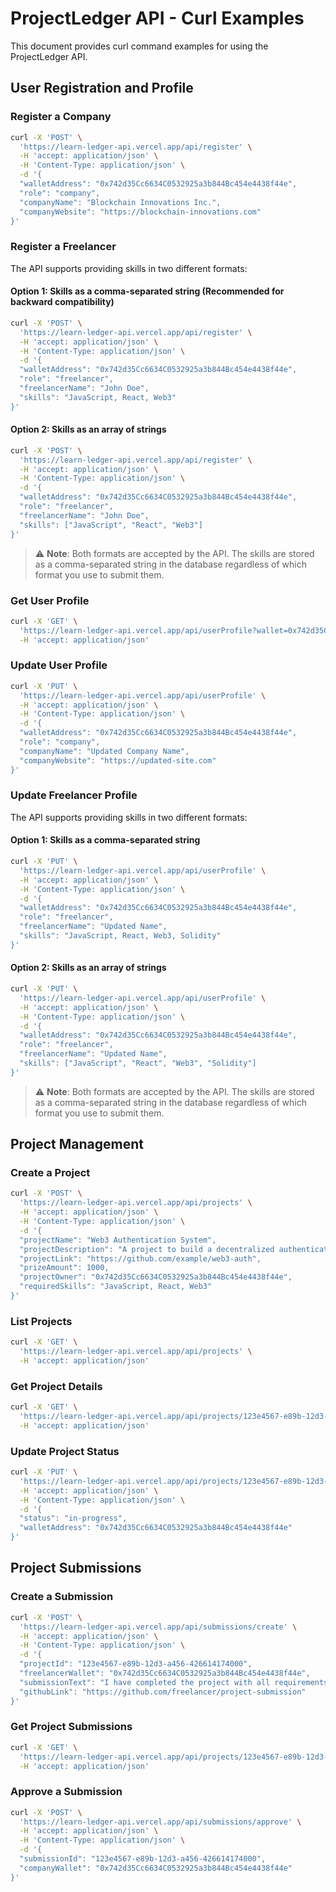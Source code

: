 # ProjectLedger API - Curl Examples

This document provides curl command examples for using the ProjectLedger API.

## User Registration and Profile

### Register a Company

```bash
curl -X 'POST' \
  'https://learn-ledger-api.vercel.app/api/register' \
  -H 'accept: application/json' \
  -H 'Content-Type: application/json' \
  -d '{
  "walletAddress": "0x742d35Cc6634C0532925a3b844Bc454e4438f44e",
  "role": "company",
  "companyName": "Blockchain Innovations Inc.",
  "companyWebsite": "https://blockchain-innovations.com"
}'
```

### Register a Freelancer

The API supports providing skills in two different formats:

#### Option 1: Skills as a comma-separated string (Recommended for backward compatibility)

```bash
curl -X 'POST' \
  'https://learn-ledger-api.vercel.app/api/register' \
  -H 'accept: application/json' \
  -H 'Content-Type: application/json' \
  -d '{
  "walletAddress": "0x742d35Cc6634C0532925a3b844Bc454e4438f44e",
  "role": "freelancer",
  "freelancerName": "John Doe",
  "skills": "JavaScript, React, Web3"
}'
```

#### Option 2: Skills as an array of strings

```bash
curl -X 'POST' \
  'https://learn-ledger-api.vercel.app/api/register' \
  -H 'accept: application/json' \
  -H 'Content-Type: application/json' \
  -d '{
  "walletAddress": "0x742d35Cc6634C0532925a3b844Bc454e4438f44e",
  "role": "freelancer",
  "freelancerName": "John Doe",
  "skills": ["JavaScript", "React", "Web3"]
}'
```

> ⚠️ **Note**: Both formats are accepted by the API. The skills are stored as a comma-separated string in the database regardless of which format you use to submit them.

### Get User Profile

```bash
curl -X 'GET' \
  'https://learn-ledger-api.vercel.app/api/userProfile?wallet=0x742d35Cc6634C0532925a3b844Bc454e4438f44e&role=freelancer' \
  -H 'accept: application/json'
```

### Update User Profile

```bash
curl -X 'PUT' \
  'https://learn-ledger-api.vercel.app/api/userProfile' \
  -H 'accept: application/json' \
  -H 'Content-Type: application/json' \
  -d '{
  "walletAddress": "0x742d35Cc6634C0532925a3b844Bc454e4438f44e",
  "role": "company",
  "companyName": "Updated Company Name",
  "companyWebsite": "https://updated-site.com"
}'
```

### Update Freelancer Profile

The API supports providing skills in two different formats:

#### Option 1: Skills as a comma-separated string

```bash
curl -X 'PUT' \
  'https://learn-ledger-api.vercel.app/api/userProfile' \
  -H 'accept: application/json' \
  -H 'Content-Type: application/json' \
  -d '{
  "walletAddress": "0x742d35Cc6634C0532925a3b844Bc454e4438f44e",
  "role": "freelancer",
  "freelancerName": "Updated Name",
  "skills": "JavaScript, React, Web3, Solidity"
}'
```

#### Option 2: Skills as an array of strings

```bash
curl -X 'PUT' \
  'https://learn-ledger-api.vercel.app/api/userProfile' \
  -H 'accept: application/json' \
  -H 'Content-Type: application/json' \
  -d '{
  "walletAddress": "0x742d35Cc6634C0532925a3b844Bc454e4438f44e",
  "role": "freelancer",
  "freelancerName": "Updated Name",
  "skills": ["JavaScript", "React", "Web3", "Solidity"]
}'
```

> ⚠️ **Note**: Both formats are accepted by the API. The skills are stored as a comma-separated string in the database regardless of which format you use to submit them.

## Project Management

### Create a Project

```bash
curl -X 'POST' \
  'https://learn-ledger-api.vercel.app/api/projects' \
  -H 'accept: application/json' \
  -H 'Content-Type: application/json' \
  -d '{
  "projectName": "Web3 Authentication System",
  "projectDescription": "A project to build a decentralized authentication system using blockchain technology.",
  "projectLink": "https://github.com/example/web3-auth",
  "prizeAmount": 1000,
  "projectOwner": "0x742d35Cc6634C0532925a3b844Bc454e4438f44e",
  "requiredSkills": "JavaScript, React, Web3"
}'
```

### List Projects

```bash
curl -X 'GET' \
  'https://learn-ledger-api.vercel.app/api/projects' \
  -H 'accept: application/json'
```

### Get Project Details

```bash
curl -X 'GET' \
  'https://learn-ledger-api.vercel.app/api/projects/123e4567-e89b-12d3-a456-426614174000' \
  -H 'accept: application/json'
```

### Update Project Status

```bash
curl -X 'PUT' \
  'https://learn-ledger-api.vercel.app/api/projects/123e4567-e89b-12d3-a456-426614174000/status' \
  -H 'accept: application/json' \
  -H 'Content-Type: application/json' \
  -d '{
  "status": "in-progress",
  "walletAddress": "0x742d35Cc6634C0532925a3b844Bc454e4438f44e"
}'
```

## Project Submissions

### Create a Submission

```bash
curl -X 'POST' \
  'https://learn-ledger-api.vercel.app/api/submissions/create' \
  -H 'accept: application/json' \
  -H 'Content-Type: application/json' \
  -d '{
  "projectId": "123e4567-e89b-12d3-a456-426614174000",
  "freelancerWallet": "0x742d35Cc6634C0532925a3b844Bc454e4438f44e",
  "submissionText": "I have completed the project with all requirements.",
  "githubLink": "https://github.com/freelancer/project-submission"
}'
```

### Get Project Submissions

```bash
curl -X 'GET' \
  'https://learn-ledger-api.vercel.app/api/projects/123e4567-e89b-12d3-a456-426614174000/submissions' \
  -H 'accept: application/json'
```

### Approve a Submission

```bash
curl -X 'POST' \
  'https://learn-ledger-api.vercel.app/api/submissions/approve' \
  -H 'accept: application/json' \
  -H 'Content-Type: application/json' \
  -d '{
  "submissionId": "123e4567-e89b-12d3-a456-426614174000",
  "companyWallet": "0x742d35Cc6634C0532925a3b844Bc454e4438f44e"
}'
``` 